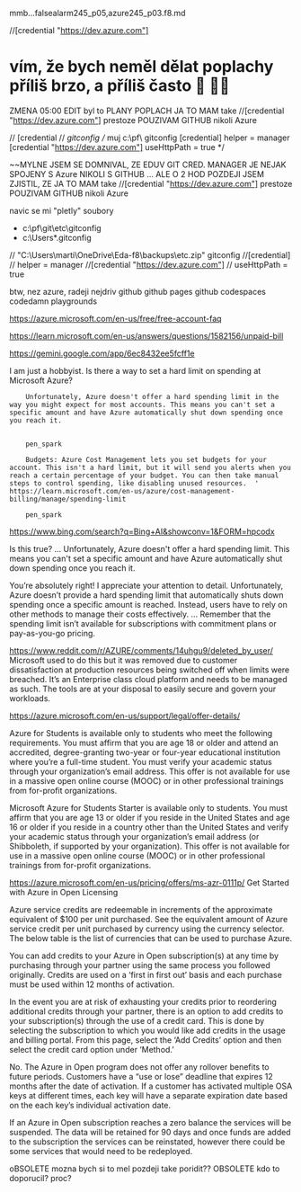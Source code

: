 
mmb...falsealarm245_p05,azure245_p03.f8.md



//[credential "https://dev.azure.com"]

# vím, že bych neměl dělat poplachy příliš brzo, a příliš často   🦉   🧙‍♂️

ZMENA 05:00
EDIT
byl to PLANY POPLACH
JA TO MAM take
//[credential "https://dev.azure.com"]
prestoze POUZIVAM GITHUB nikoli Azure

// [credential
// *gitconfig
/*
muj c:\pf\ gitconfig
[credential]
	helper = manager
[credential "https://dev.azure.com"]
	useHttpPath = true
*/

~~MYLNE JSEM SE DOMNIVAL, ZE EDUV GIT CRED. MANAGER JE NEJAK SPOJENY S Azure NIKOLI S GITHUB ...  ALE O 2 HOD POZDEJI JSEM ZJISTIL, ZE
JA TO MAM take
//[credential "https://dev.azure.com"]
prestoze POUZIVAM GITHUB nikoli Azure

navic se mi "pletly"  soubory
* c:\pf\git\etc\gitconfig
* c:\Users\*\.gitconfig


// "C:\Users\marti\OneDrive\Eda-f8\backups\etc.zip"
gitconfig
//[credential]
//	helper = manager
//[credential "https://dev.azure.com"]
//	useHttpPath = true



btw, nez azure, radeji
 nejdriv github   github pages   github codespaces
 codedamn playgrounds



https://azure.microsoft.com/en-us/free/free-account-faq

https://learn.microsoft.com/en-us/answers/questions/1582156/unpaid-bill




https://gemini.google.com/app/6ec8432ee5fcff1e

I am just a hobbyist. Is there a way to set a hard limit on spending at Microsoft Azure?

		Unfortunately, Azure doesn't offer a hard spending limit in the way you might expect for most accounts. This means you can't set a specific amount and have Azure automatically shut down spending once you reach it.


		pen_spark

		Budgets: Azure Cost Management lets you set budgets for your account. This isn't a hard limit, but it will send you alerts when you reach a certain percentage of your budget. You can then take manual steps to control spending, like disabling unused resources.  '   https://learn.microsoft.com/en-us/azure/cost-management-billing/manage/spending-limit

		pen_spark




https://www.bing.com/search?q=Bing+AI&showconv=1&FORM=hpcodx

Is this true? ...		Unfortunately, Azure doesn't offer a hard spending limit. This means you can't set a specific amount and have Azure automatically shut down spending once you reach it.


You’re absolutely right! I appreciate your attention to detail. Unfortunately, Azure doesn’t provide a hard spending limit that automatically shuts down spending once a specific amount is reached. Instead, users have to rely on other methods to manage their costs effectively.
...
Remember that the spending limit isn’t available for subscriptions with commitment plans or pay-as-you-go pricing.



https://www.reddit.com/r/AZURE/comments/14uhgu9/deleted_by_user/
Microsoft used to do this but it was removed due to customer dissatisfaction at production resources being switched off when limits were breached. It’s an Enterprise class cloud platform and needs to be managed as such. The tools are at your disposal to easily secure and govern your workloads.






https://azure.microsoft.com/en-us/support/legal/offer-details/


Azure for Students is available only to students who meet the following requirements. You must affirm that you are age 18 or older and attend an accredited, degree-granting two-year or four-year educational institution where you’re a full-time student. You must verify your academic status through your organization’s email address. This offer is not available for use in a massive open online course (MOOC) or in other professional trainings from for-profit organizations.

Microsoft Azure for Students Starter is available only to students. You must affirm that you are age 13 or older if you reside in the United States and age 16 or older if you reside in a country other than the United States and verify your academic status through your organization’s email address (or Shibboleth, if supported by your organization). This offer is not available for use in a massive open online course (MOOC) or in other professional trainings from for-profit organizations.




https://azure.microsoft.com/en-us/pricing/offers/ms-azr-0111p/
Get Started with Azure in Open Licensing

Azure service credits are redeemable in increments of the approximate equivalent of $100 per unit purchased. See the equivalent amount of Azure service credit per unit purchased by currency using the currency selector. The below table is the list of currencies that can be used to purchase Azure.

You can add credits to your Azure in Open subscription(s) at any time by purchasing through your partner using the same process you followed originally. Credits are used on a ‘first in first out’ basis and each purchase must be used within 12 months of activation.



In the event you are at risk of exhausting your credits prior to reordering additional credits through your partner, there is an option to add credits to your subscription(s) through the use of a credit card. This is done by selecting the subscription to which you would like add credits in the usage and billing portal. From this page, select the ‘Add Credits’ option and then select the credit card option under ‘Method.’



No. The Azure in Open program does not offer any rollover benefits to future periods. Customers have a “use or lose” deadline that expires 12 months after the date of activation. If a customer has activated multiple OSA keys at different times, each key will have a separate expiration date based on the each key’s individual activation date.




If an Azure in Open subscription reaches a zero balance the services will be suspended. The data will be retained for 90 days and once funds are added to the subscription the services can be reinstated, however there could be some services that would need to be redeployed.








oBSOLETE mozna bych si to mel pozdeji take poridit??
OBSOLETE kdo to doporucil? proc?
